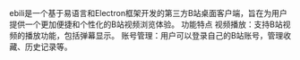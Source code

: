 ebili是一个基于易语言和Electron框架开发的第三方B站桌面客户端，旨在为用户提供一个更加便捷和个性化的B站视频浏览体验。
功能特点
视频播放：支持B站视频的播放功能，包括弹幕显示。
账号管理：用户可以登录自己的B站账号，管理收藏、历史记录等。
